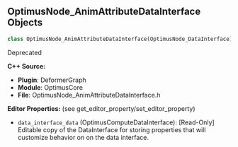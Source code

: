 ## OptimusNode_AnimAttributeDataInterface Objects

```python
class OptimusNode_AnimAttributeDataInterface(OptimusNode_DataInterface)
```

Deprecated

**C++ Source:**

- **Plugin**: DeformerGraph
- **Module**: OptimusCore
- **File**: OptimusNode_AnimAttributeDataInterface.h

**Editor Properties:** (see get_editor_property/set_editor_property)

- ``data_interface_data`` (OptimusComputeDataInterface):  [Read-Only] Editable copy of the DataInterface for storing properties that will customize behavior on on the data interface.

<a id="unreal.OptimusNode_ComponentSource"></a>